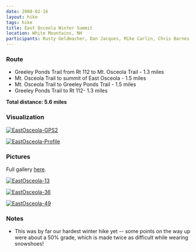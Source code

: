 ```yaml
---
date: 2008-02-16
layout: hike
tags: hike
title: East Osceola Winter Summit
location: White Mountains, NH
participants: Rusty Geldmacher, Dan Jacques, Mike Carlin, Chris Barnes
---
```


### Route

  * Greeley Ponds Trail from Rt 112 to Mt. Osceola Trail - 1.3 miles
  * Mt. Osceola Trail to summit of East Osceola - 1.5 miles
  * Mt. Osceola Trail to Greeley Ponds Trail - 1.5 miles
  * Greeley Ponds Trail to Rt 112- 1.3 miles

**Total distance: 5.6 miles**

### Visualization

[![EastOsceola-GPS2](http://farm3.static.flickr.com/2405/2280237583_8383068109.jpg)](http://www.flickr.com/photos/geldmacher/2280237583/)

[![EastOsceola-Profile](http://farm4.static.flickr.com/3213/2282047724_57687a818d.jpg)](http://www.flickr.com/photos/geldmacher/2282047724/)

### Pictures

Full gallery [here](http://www.flickr.com/photos/geldmacher/sets/72157603953618226/).

[![EastOsceola-13](http://farm4.static.flickr.com/3039/2281031360_8ed889eb86.jpg)](http://www.flickr.com/photos/geldmacher/2281031360/)

[![EastOsceola-36](http://farm4.static.flickr.com/3123/2280250787_01a197c62b.jpg)](http://www.flickr.com/photos/geldmacher/2280250787/)

[![EastOsceola-49](http://farm4.static.flickr.com/3152/2281045402_5a1ac16e63.jpg)](http://www.flickr.com/photos/geldmacher/2281045402/)

### Notes

  * This was by far our hardest winter hike yet -- some points on the way up were about a 50% grade, which is made twice as difficult while wearing snowshoes!
